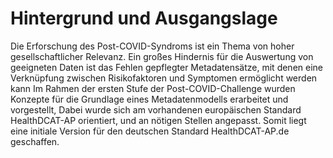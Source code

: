 # Hintergrund und Ausgangslage
Die Erforschung des Post-COVID-Syndroms ist ein Thema von hoher gesellschaftlicher Relevanz. Ein großes Hindernis für die Auswertung von geeigneten Daten ist das Fehlen gepflegter Metadatensätze, mit denen eine Verknüpfung zwischen Risikofaktoren und Symptomen ermöglicht werden kann
Im Rahmen der ersten Stufe der Post-COVID-Challenge wurden Konzepte für die Grundlage eines Metadatenmodells erarbeitet und vorgestellt, Dabei wurde sich am vorhandenen europäischen Standard HealthDCAT-AP orientiert, und an nötigen Stellen angepasst. Somit liegt eine initiale Version für den deutschen Standard HealthDCAT-AP.de geschaffen. 
